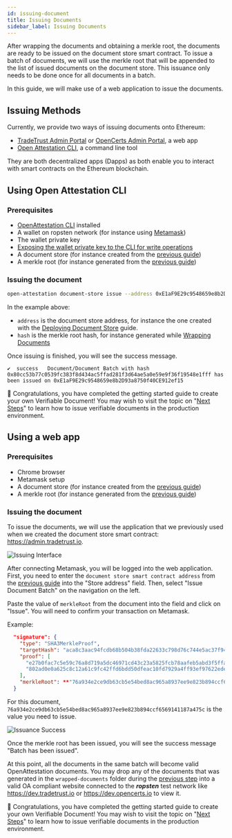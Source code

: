 ```yaml
---
id: issuing-document
title: Issuing Documents
sidebar_label: Issuing Documents
---
```


After wrapping the documents and obtaining a merkle root, the documents are ready to be issued on the document store smart contract. To issue a batch of documents, we will use the merkle root that will be appended to the list of issued documents on the document store. This issuance only needs to be done once for all documents in a batch.

In this guide, we will make use of a web application to issue the documents.

## Issuing Methods

Currently, we provide two ways of issuing documents onto Ethereum:

- [TradeTrust Admin Portal](https://admin.tradetrust.io/) or [OpenCerts Admin Portal](https://admin.opencerts.io/), a web app
- [Open Attestation CLI](https://github.com/Open-Attestation/open-attestation-cli), a command line tool

They are both decentralized apps (Dapps) as both enable you to interact with smart contracts on the Ethereum blockchain.

## Using Open Attestation CLI

### Prerequisites

- [OpenAttestation CLI](/docs/component/open-attestation-cli) installed
- A wallet on ropsten network (for instance using [Metamask](/docs/appendix/ropsten-setup))
- The wallet private key
- [Exposing the wallet private key to the CLI for write operations](/docs/component/open-attestation-cli#writing-operations)
- A document store (for instance created from the [previous guide](./document-store))
- A merkle root (for instance generated from the [previous guide](./wrapping-document))

### Issuing the document

```bash
open-attestation document-store issue --address 0xE1aF9E29c9548659e8b2D93a8750f40CE912ef15 --hash 0x80cc53b77c0539fc383f8d434ac5ffad281f3d64ae5a0e59e9f36f19548e1fff  --network ropsten
```

In the example above:

- `address` is the document store address, for instance the one created with the [Deploying Document Store](./document-store) guide.
- `hash` is the merkle root hash, for instance generated while [Wrapping Documents](./wrapping-document)

Once issuing is finished, you will see the success message.

```text
✔  success   Document/Document Batch with hash 0x80cc53b77c0539fc383f8d434ac5ffad281f3d64ae5a0e59e9f36f19548e1fff has been issued on 0xE1aF9E29c9548659e8b2D93a8750f40CE912ef15
```

🎉 Congratulations, you have completed the getting started guide to create your own Verifiable Document! You may wish to visit the topic on "[Next Steps](/docs/verifiable-document/next-steps)" to learn how to issue verifiable documents in the production environment.

## Using a web app

### Prerequisites

- Chrome browser
- Metamask setup
- A document store (for instance created from the [previous guide](./document-store))
- A merkle root (for instance generated from the [previous guide](./wrapping-document))

### Issuing the document

To issue the documents, we will use the application that we previously used when we created the document store smart contract: <https://admin.tradetrust.io>.

![Issuing Interface](/docs/verifiable-document/issuing-document/issuing.png)

After connecting Metamask, you will be logged into the web application. First, you need to enter the `document store smart contract address` from the [previous guide](/docs/verifiable-document/document-store/) into the "Store address" field. Then, select "Issue Document Batch" on the navigation on the left.

Paste the value of `merkleRoot` from the document into the field and click on "Issue". You will need to confirm your transaction on Metamask.

Example:

```json
  "signature": {
    "type": "SHA3MerkleProof",
    "targetHash": "aca8c3aac94fcdb68b504b38fda22633c798d76c744e5ac37f945c314f03637a",
    "proof": [
      "e27b0fac7c5e59c76a8d719a5dc46971cd43c23a5825fcb78aafeb5abd3f5ffa",
      "802ad0e0a625c8c12a61c9fc42ffd6bdd50dfeac10fd7929a4ff93ef97622ede"
    ],
    "merkleRoot": **"76a934e2ce9db63cb5e54bed8ac965a8937ee9e823b894ccf6569141187a475c"**
  }
```

For this document, `76a934e2ce9db63cb5e54bed8ac965a8937ee9e823b894ccf6569141187a475c` is the value you need to issue.

![Issuance Success](/docs/verifiable-document/issuing-document/success.png)

Once the merkle root has been issued, you will see the success message "Batch has been issued".

At this point, all the documents in the same batch will become valid OpenAttestation documents. You may drop any of the documents that was generated in the `wrapped-documents` folder during the [previous step](/docs/verifiable-document/document-data) into a valid OA compliant website connected to the **_ropsten_** test network like https://dev.tradetrust.io or https://dev.opencerts.io to view it.

🎉 Congratulations, you have completed the getting started guide to create your own Verifiable Document! You may wish to visit the topic on "[Next Steps](/docs/verifiable-document/next-steps)" to learn how to issue verifiable documents in the production environment.
